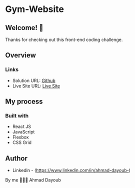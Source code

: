 # Gym-Website

## Welcome! 👋
Thanks for checking out this front-end coding challenge.

## Overview


### Links

- Solution URL: [Github](https://github.com/AhmadDayoub/Gym-Website)
- Live Site URL: [Live Site](https://majestic-chebakia-f68ada.netlify.app/)

## My process

### Built with

- React JS
- JavaScript
- Flexbox
- CSS Grid


## Author

- Linkedin - (https://www.linkedin.com/in/ahmad-dayoub-)


By me 🚀🚀🚀
Ahmad Dayoub
